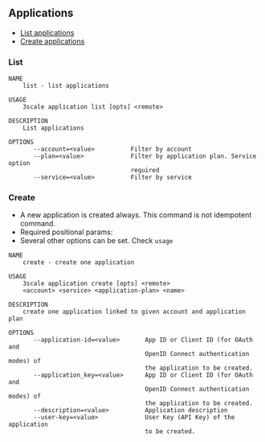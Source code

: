 ## Applications

* [List applications](#list)
* [Create applications](#create)

### List

```shell
NAME
    list - list applications

USAGE
    3scale application list [opts] <remote>

DESCRIPTION
    List applications

OPTIONS
       --account=<value>          Filter by account
       --plan=<value>             Filter by application plan. Service option
                                  required
       --service=<value>          Filter by service
```


### Create

* A new application is created always. This command is not idempotent command.
* Required positional params:
* Several other options can be set. Check `usage`

```shell
NAME
    create - create one application

USAGE
    3scale application create [opts] <remote>
    <account> <service> <application-plan> <name>

DESCRIPTION
    create one application linked to given account and application plan

OPTIONS
       --application-id=<value>       App ID or Client ID (for OAuth and
                                      OpenID Connect authentication modes) of
                                      the application to be created.
       --application_key=<value>      App ID or Client ID (for OAuth and
                                      OpenID Connect authentication modes) of
                                      the application to be created.
       --description=<value>          Application description
       --user-key=<value>             User Key (API Key) of the application
                                      to be created.
```
